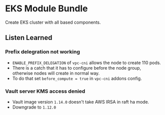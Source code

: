 # EKS Module Bundle

Create EKS cluster with all based components.

## Listen Learned

### Prefix delegration not working

- `ENABLE_PREFIX_DELEGATION` of `vpc-cni` allows the node to create 110 pods.
- There is a catch that it has to configure before the node group, otherwise nodes will create in normal way.
- To do that set `before_compute = true` in `vpc-cni` addons config.

### Vault server KMS access denied

- Vault image version `1.14.0` doesn't take AWS IRSA in raft ha mode.
- Downgrade to `1.12.0`
